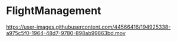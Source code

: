# FlightManagement


https://user-images.githubusercontent.com/44566416/194925338-a975c5f0-1964-48d7-9780-898ab99863bd.mov

